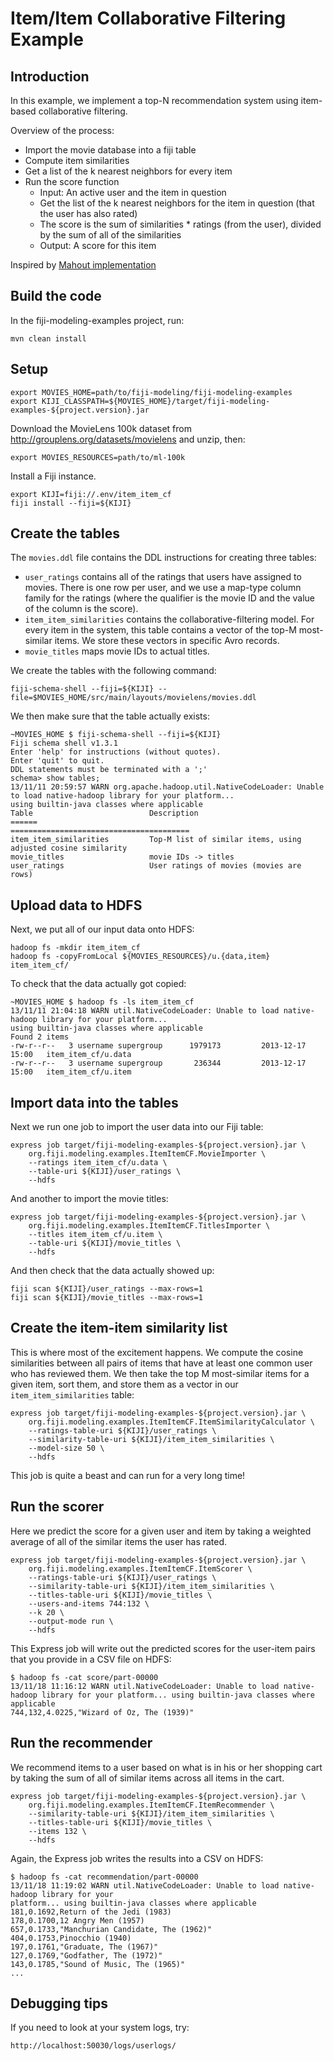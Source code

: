 Item/Item Collaborative Filtering Example
======================================================

Introduction
------------

In this example, we implement a top-N recommendation system using item-based
collaborative filtering.

Overview of the process:

  * Import the movie database into a fiji table
  * Compute item similarities
  * Get a list of the k nearest neighbors for every item
  * Run the score function
    - Input: An active user and the item in question
    - Get the list of the k nearest neighbors for the item in question (that the user has also
      rated)
    - The score is the sum of similarities * ratings (from the user), divided by the sum of all of
      the similarities
    - Output: A score for this item

Inspired by [Mahout implementation](http://isabel-drost.de/hadoop/slides/collabMahout.pdf)

Build the code
--------------
In the fiji-modeling-examples project, run:

    mvn clean install


Setup
-----
    export MOVIES_HOME=path/to/fiji-modeling/fiji-modeling-examples
    export KIJI_CLASSPATH=${MOVIES_HOME}/target/fiji-modeling-examples-${project.version}.jar

Download the MovieLens 100k dataset from http://grouplens.org/datasets/movielens and unzip, then:

    export MOVIES_RESOURCES=path/to/ml-100k

Install a Fiji instance.

    export KIJI=fiji://.env/item_item_cf
    fiji install --fiji=${KIJI}


Create the tables
-----------------
The `movies.ddl` file contains the DDL instructions for creating three tables:
- `user_ratings` contains all of the ratings that users have assigned to movies.  There is one row
  per user, and we use a map-type column family for the ratings (where the qualifier is the movie ID
  and the value of the column is the score).
- `item_item_similarities` contains the collaborative-filtering model.  For every item in the system,
  this table contains a vector of the top-M most-similar items.  We store these vectors in specific Avro records.
- `movie_titles` maps movie IDs to actual titles.

We create the tables with the following command:

    fiji-schema-shell --fiji=${KIJI} --file=$MOVIES_HOME/src/main/layouts/movielens/movies.ddl

We then make sure that the table actually exists:

    ~MOVIES_HOME $ fiji-schema-shell --fiji=${KIJI}
    Fiji schema shell v1.3.1
    Enter 'help' for instructions (without quotes).
    Enter 'quit' to quit.
    DDL statements must be terminated with a ';'
    schema> show tables;
    13/11/11 20:59:57 WARN org.apache.hadoop.util.NativeCodeLoader: Unable to load native-hadoop library for your platform...
    using builtin-java classes where applicable
    Table                          Description
    ======                         ========================================
    item_item_similarities         Top-M list of similar items, using adjusted cosine similarity
    movie_titles                   movie IDs -> titles
    user_ratings	               User ratings of movies (movies are rows)


Upload data to HDFS
-------------------
Next, we put all of our input data onto HDFS:

    hadoop fs -mkdir item_item_cf
    hadoop fs -copyFromLocal ${MOVIES_RESOURCES}/u.{data,item} item_item_cf/

To check that the data actually got copied:

    ~MOVIES_HOME $ hadoop fs -ls item_item_cf
    13/11/11 21:04:18 WARN util.NativeCodeLoader: Unable to load native-hadoop library for your platform...
    using builtin-java classes where applicable
    Found 2 items
    -rw-r--r--   3 username supergroup      1979173         2013-12-17 15:00   item_item_cf/u.data
    -rw-r--r--   3 username supergroup       236344         2013-12-17 15:00   item_item_cf/u.item


Import data into the tables
---------------------------

Next we run one job to import the user data into our Fiji table:

    express job target/fiji-modeling-examples-${project.version}.jar \
        org.fiji.modeling.examples.ItemItemCF.MovieImporter \
        --ratings item_item_cf/u.data \
        --table-uri ${KIJI}/user_ratings \
        --hdfs

And another to import the movie titles:

    express job target/fiji-modeling-examples-${project.version}.jar \
        org.fiji.modeling.examples.ItemItemCF.TitlesImporter \
        --titles item_item_cf/u.item \
        --table-uri ${KIJI}/movie_titles \
        --hdfs

And then check that the data actually showed up:

    fiji scan ${KIJI}/user_ratings --max-rows=1
    fiji scan ${KIJI}/movie_titles --max-rows=1


Create the item-item similarity list
------------------------------------

This is where most of the excitement happens.  We compute the cosine similarities between all pairs
of items that have at least one common user who has reviewed them.  We then take the top M
most-similar items for a given item, sort them, and store them as a vector in our
`item_item_similarities` table:

    express job target/fiji-modeling-examples-${project.version}.jar \
        org.fiji.modeling.examples.ItemItemCF.ItemSimilarityCalculator \
        --ratings-table-uri ${KIJI}/user_ratings \
        --similarity-table-uri ${KIJI}/item_item_similarities \
        --model-size 50 \
        --hdfs

This job is quite a beast and can run for a very long time!


Run the scorer
--------------
Here we predict the score for a given user and item by taking a weighted average of all of the
similar items the user has rated.

    express job target/fiji-modeling-examples-${project.version}.jar \
        org.fiji.modeling.examples.ItemItemCF.ItemScorer \
        --ratings-table-uri ${KIJI}/user_ratings \
        --similarity-table-uri ${KIJI}/item_item_similarities \
        --titles-table-uri ${KIJI}/movie_titles \
        --users-and-items 744:132 \
        --k 20 \
        --output-mode run \
        --hdfs

This Express job will write out the predicted scores for the user-item pairs that you provide in a
CSV file on HDFS:

    $ hadoop fs -cat score/part-00000
    13/11/18 11:16:12 WARN util.NativeCodeLoader: Unable to load native-hadoop library for your platform... using builtin-java classes where applicable
    744,132,4.0225,"Wizard of Oz, The (1939)"


Run the recommender
-------------------
We recommend items to a user based on what is in his or her shopping cart by taking the sum of all
of similar items across all items in the cart.

    express job target/fiji-modeling-examples-${project.version}.jar \
        org.fiji.modeling.examples.ItemItemCF.ItemRecommender \
        --similarity-table-uri ${KIJI}/item_item_similarities \
        --titles-table-uri ${KIJI}/movie_titles \
        --items 132 \
        --hdfs

Again, the Express job writes the results into a CSV on HDFS:

    $ hadoop fs -cat recommendation/part-00000
    13/11/18 11:19:02 WARN util.NativeCodeLoader: Unable to load native-hadoop library for your
    platform... using builtin-java classes where applicable
    181,0.1692,Return of the Jedi (1983)
    178,0.1700,12 Angry Men (1957)
    657,0.1733,"Manchurian Candidate, The (1962)"
    404,0.1753,Pinocchio (1940)
    197,0.1761,"Graduate, The (1967)"
    127,0.1769,"Godfather, The (1972)"
    143,0.1785,"Sound of Music, The (1965)"
    ...


Debugging tips
--------------
If you need to look at your system logs, try:

    http://localhost:50030/logs/userlogs/